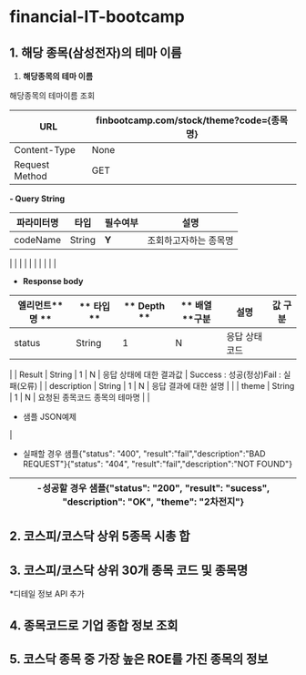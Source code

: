 # financial-IT-bootcamp

## 1. 해당 종목(삼성전자)의 테마 이름 
1. **해당종목의 테마 이름**

해당종목의 테마이름 조회

| URL | finbootcamp.com/stock/theme?code={종목명} |
| --- | --- |
| Content-Type | None |
| Request Method | GET |

**- Query String**

| **파라미터명** | **타입** | **필수여부** | **설명** |
| --- | --- | --- | --- |
| codeName | String | **Y** | 조회하고자하는 종목명 |
|
 |
 |
 |
 |
|
 |
 |
 |
 |

- **Response body**

| **엘리먼트**** 명 **|** 타입 **|** Depth **|** 배열 ****구분** | **설명** | **값 구분** |
| --- | --- | --- | --- | --- | --- |
| status | String | 1 | N | 응답 상태 코드 |
 |
| Result | String | 1 | N | 응답 상태에 대한 결과값 | Success : 성공(정상)Fail : 실패(오류) |
| description | String | 1 | N | 응답 결과에 대한 설명 |
 |
| theme | String | 1 | N | 요청된 종목코드 종목의 테마명 |
 |

- 샘플 JSON예제

|
- 실패할 경우 샘플{&quot;status&quot;: &quot;400&quot;, &quot;result&quot;:&quot;fail&quot;,&quot;description&quot;:&quot;BAD REQUEST&quot;}{&quot;status&quot;: &quot;404&quot;, &quot;result&quot;:&quot;fail&quot;,&quot;description&quot;:&quot;NOT FOUND&quot;}

-성공할 경우 샘플{&quot;status&quot;: &quot;200&quot;, &quot;result&quot;: &quot;sucess&quot;, &quot;description&quot;: &quot;OK&quot;, &quot;theme&quot;: &quot;2차전지&quot;} |
| --- |






## 2. 코스피/코스닥 상위 5종목 시총 합

## 3. 코스피/코스닥 상위 30개 종목 코드 및 종목명

*디테일 정보 API 추가

## 4. 종목코드로 기업 종합 정보 조회

## 5. 코스닥 종목 중 가장 높은 ROE를 가진 종목의 정보

